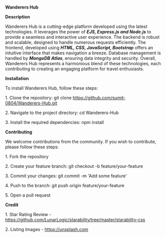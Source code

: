 **Wanderers Hub**

**Description**

Wanderers Hub is a cutting-edge platform developed using the latest technologies. It leverages the power of ***EJS, Express.js and Node.js*** to provide a seamless and interactive user experience. The backend is robust and scalable, designed to handle numerous requests efficiently. The frontend, developed using ***HTML, CSS, JavaScript, Bootstrap*** offers an intuitive interface that makes navigation a breeze. Database management is handled by ***MongoDB Atlas***, ensuring data integrity and security. Overall, Wanderers Hub represents a harmonious blend of these technologies, each contributing to creating an engaging platform for travel enthusiasts.

**Installation**

To install Wanderers Hub, follow these steps:

1\.	Clone the repository: git clone https://github.com/sumit-0804/Wanderers-Hub.git

2\.	Navigate to the project directory: cd Wanderers-Hub

3\.	Install the required dependencies: npm install 

**Contributing**

We welcome contributions from the community. If you wish to contribute, please follow these steps:

1\.	Fork the repository

2\.	Create your feature branch: git checkout -b feature/your-feature

3\.	Commit your changes: git commit -m 'Add some feature'

4\.	Push to the branch: git push origin feature/your-feature

5\.	Open a pull request

**Credit**

1\.  Star Rating Review - <https://github.com/LunarLogic/starability/tree/master/starability-css>

2\.  Listing Images - <https://unsplash.com>

